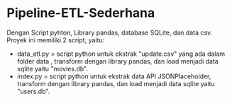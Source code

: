 # Pipeline-ETL-Sederhana
Dengan Script pyhton, Library pandas, database SQLite, dan data csv.
Proyek ini memiliki 2 script, yaitu:
- data_etl.py = script python untuk ekstrak "update.csv" yang ada dalam folder data , transform dengan library pandas, dan load menjadi data sqlite yaitu "movies.db".
- index.py    = script python untuk ekstrak data API JSONPlaceholder, transform dengan library pandas, dan load menjadi data sqlite yaitu "users.db".
